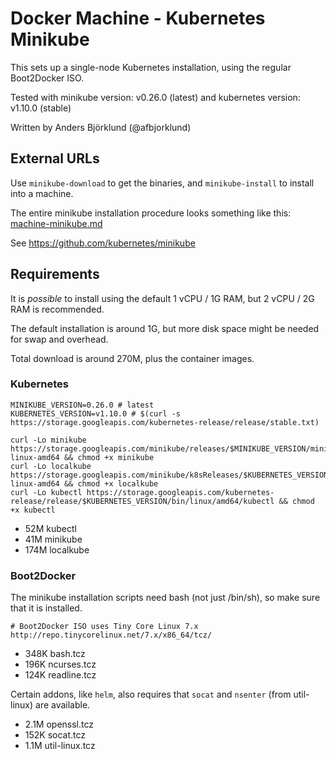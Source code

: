 # Docker Machine - Kubernetes Minikube #

This sets up a single-node Kubernetes installation, using the regular Boot2Docker ISO.

Tested with minikube version: v0.26.0 (latest) and kubernetes version: v1.10.0 (stable)

Written by Anders Björklund (@afbjorklund)

## External URLs ##

Use `minikube-download` to get the binaries, and `minikube-install` to install into a machine.

The entire minikube installation procedure looks something like this: [machine-minikube.md](machine-minikube.md)

See https://github.com/kubernetes/minikube

## Requirements ##

It is _possible_ to install using the default 1 vCPU / 1G RAM, but 2 vCPU / 2G RAM is recommended.

The default installation is around 1G, but more disk space might be needed for swap and overhead.

Total download is around 270M, plus the container images.

### Kubernetes

    MINIKUBE_VERSION=0.26.0 # latest
    KUBERNETES_VERSION=v1.10.0 # $(curl -s https://storage.googleapis.com/kubernetes-release/release/stable.txt)

``` shell
curl -Lo minikube https://storage.googleapis.com/minikube/releases/$MINIKUBE_VERSION/minikube-linux-amd64 && chmod +x minikube
curl -Lo localkube https://storage.googleapis.com/minikube/k8sReleases/$KUBERNETES_VERSION/localkube-linux-amd64 && chmod +x localkube
curl -Lo kubectl https://storage.googleapis.com/kubernetes-release/release/$KUBERNETES_VERSION/bin/linux/amd64/kubectl && chmod +x kubectl
```

* 52M	kubectl
* 41M	minikube
* 174M	localkube


### Boot2Docker

The minikube installation scripts need bash (not just /bin/sh), so make sure that it is installed.

    # Boot2Docker ISO uses Tiny Core Linux 7.x
    http://repo.tinycorelinux.net/7.x/x86_64/tcz/

* 348K	bash.tcz
* 196K	ncurses.tcz
* 124K	readline.tcz

Certain addons, like `helm`, also requires that `socat` and `nsenter` (from util-linux) are available.

* 2.1M	openssl.tcz
* 152K	socat.tcz
* 1.1M	util-linux.tcz
